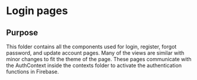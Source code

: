 # Login pages

## Purpose
This folder contains all the components used for login, register, forgot password, and update account pages.
Many of the views are similar with minor changes to fit the theme of the page.
These pages communicate with the AuthContext inside the contexts folder to activate the authentication functions in Firebase.
